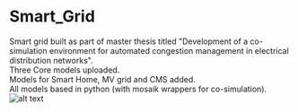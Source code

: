 # Smart_Grid
Smart grid built as part of master thesis titled "Development of a co-simulation environment for automated congestion management in electrical distribution networks".\
Three Core models uploaded.\
Models for Smart Home, MV grid and CMS added.\
All models based in python (with mosaik wrappers for co-simulation).\
![alt text](https://lucid.app/publicSegments/view/00c61510-4ebc-40b6-88c1-a845405512d5/image.png)
